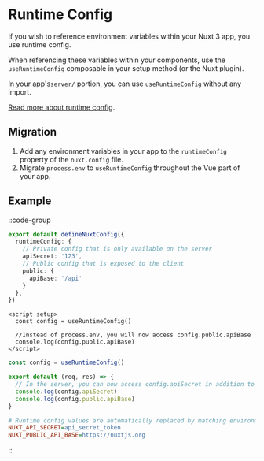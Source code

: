 # Runtime Config

If you wish to reference environment variables within your Nuxt 3 app, you use runtime config.

When referencing these variables within your components, use the `useRuntimeConfig` composable in your setup method (or the Nuxt plugin).

In your app's`server/` portion, you can use `useRuntimeConfig` without any import.

[Read more about runtime config](/docs/guide/going-further/runtime-config).

## Migration

1. Add any environment variables in your app to the `runtimeConfig` property of the `nuxt.config` file.
1. Migrate `process.env` to `useRuntimeConfig` throughout the Vue part of your app.

## Example

::code-group

```ts [nuxt.config.ts]
export default defineNuxtConfig({
  runtimeConfig: {
    // Private config that is only available on the server
    apiSecret: '123',
    // Public config that is exposed to the client
    public: {
      apiBase: '/api'
    }
  },
})
```

```vue [pages/index.vue]
<script setup>
  const config = useRuntimeConfig()

  //Instead of process.env, you will now access config.public.apiBase
  console.log(config.public.apiBase)
</script>
```

```ts [server/api/hello.ts]
const config = useRuntimeConfig()

export default (req, res) => {
  // In the server, you can now access config.apiSecret in addition to config.public
  console.log(config.apiSecret)
  console.log(config.public.apiBase)
}
```

```ini [.env]
# Runtime config values are automatically replaced by matching environment variables during runtime
NUXT_API_SECRET=api_secret_token
NUXT_PUBLIC_API_BASE=https://nuxtjs.org
```

::
